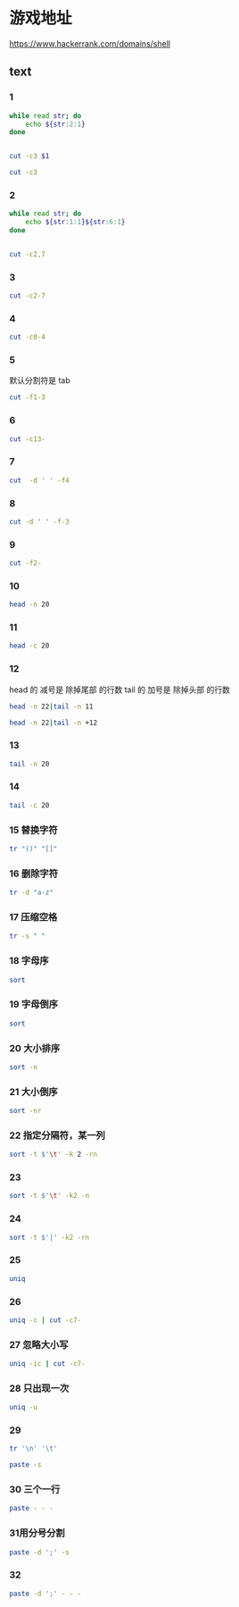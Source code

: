 # 游戏地址
https://www.hackerrank.com/domains/shell

## text
### 1
```bash
while read str; do
	echo ${str:2:1} 
done


cut -c3 $1

cut -c3

```
### 2
```bash
while read str; do
    echo ${str:1:1}${str:6:1} 
done


cut -c2,7

```

### 3
```bash
cut -c2-7
```

### 4
```bash
cut -c0-4
```

### 5
默认分割符是 tab
```bash
cut -f1-3
```
### 6

```bash
cut -c13-
```
### 7
```bash
cut  -d ' ' -f4
```

### 8
```bash
cut -d ' ' -f-3
```

### 9
```bash
cut -f2-
```

### 10

```bash
head -n 20
```

### 11
```bash
head -c 20
```

### 12
head 的 减号是 除掉尾部 的行数
tail 的 加号是 除掉头部 的行数

```bash
head -n 22|tail -n 11

head -n 22|tail -n +12
```
### 13
```bash
tail -n 20
```
### 14
```bash
tail -c 20
```

### 15 替换字符
```bash
tr "()" "[]"
```

### 16 删除字符
```bash
tr -d "a-z" 
```

### 17 压缩空格
```bash
tr -s " "
```

### 18 字母序
```bash
sort
```

### 19 字母倒序
```bash
sort
```
### 20 大小排序
```bash
sort -n
```
### 21 大小倒序
```bash
sort -nr 
```
### 22 指定分隔符，某一列
```bash
sort -t $'\t' -k 2 -rn
```
### 23
```bash
sort -t $'\t' -k2 -n
```

### 24
```bash
sort -t $'|' -k2 -rn
```

### 25
```bash
uniq
```

### 26
```bash
uniq -c | cut -c7-
```
### 27 忽略大小写
```bash
uniq -ic | cut -c7-
```

### 28 只出现一次
```bash
uniq -u
```

### 29 

```bash
tr '\n' '\t'

paste -s

```
### 30 三个一行
```bash
paste - - -
```

### 31用分号分割
```bash
paste -d ';' -s
```
### 32
```bash
paste -d ';' - - -
```